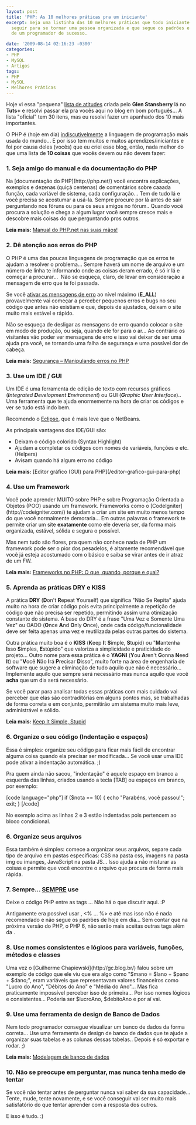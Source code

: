 ```yaml
---
layout: post
title: 'PHP: As 10 melhores práticas pra um iniciante'
excerpt: Veja uma listinha das 10 melhores práticas que todo iniciante em PHP deve
  seguir para se tornar uma pessoa organizada e que segue os padrões e "bons costumes"
  de um programador de sucesso.

date: '2009-08-14 02:16:23 -0300'
categories:
- PHP
- MySQL
- Artigos
tags:
- PHP
- MySQL
- Melhores Práticas
---
```

Hoje vi essa "pequena" [lista de atitudes](http://net.tutsplus.com/tutorials/php/30-php-best-practices-for-beginners/) criada pelo <strong>Glen Stansberry</strong> lá no <strong>Tuts+</strong> e resolvi passar ela pra vocês aqui no blog em bom português... A lista "oficial" tem 30 itens, mas eu resolvi fazer um apanhado dos 10 mais importantes.

O PHP é (hoje em dia) <span style="text-decoration: underline;">indiscutivelmente</span> a linguagem de programação mais usada do mundo... E por isso tem muitos e muitos aprendizes/iniciantes e foi por causa deles (vocês) que eu criei esse blog, então, nada melhor do que uma lista de <strong>10 coisas</strong> que vocês devem ou não devem fazer:

<h3>1. Seja amigo do manual e da documentação do PHP</h3>
Na [documentação do PHP](http://php.net/) você encontra explicações, exemplos e dezenas (quiçá centenas) de comentários sobre caaada função, cada variável de sistema, cada configuração... Tem de tudo lá e você precisa se acostumar a usá-la. Sempre procure por lá antes de sair perguntando nos fóruns ou para os seus amigos no fórum.. Quando você procura a solução e chega a algum lugar você sempre cresce mais e descobre mais coisas do que perguntando pros outros.

<strong>Leia mais:</strong> [Manual do PHP.net nas suas mãos!](/manual-do-php-net-nas-suas-maos)

<h3>2. Dê atenção aos erros do PHP</h3>
O PHP é uma das poucas linguagens de programação que os erros te ajudam a resolver o problema... Sempre haverá um nome de arquivo e um número de linha te informando onde as coisas deram errado, é só ir lá e começar a procurar...  Não se esqueça, claro, de levar em consideração a mensagem de erro que te foi passada.

Se você [ativar as mensagens de erro](http://www.php.net/manual/pt_BR/function.error-reporting.php) ao nível máximo (<strong>E_ALL</strong>) provavelmente vai começar a perceber pequenos erros e bugs no seu código que antes não existiam e que, depois de ajustados, deixam o site muito mais estável e rápido.

Não se esqueça de desligar as mensagens de erro quando colocar o site em modo de produção, ou seja, quando ele for para o ar... Ao contrário os visitantes vão poder ver mensagens de erro e isso vai deixar de ser uma ajuda pra você, se tornando uma falha de segurança e uma possível dor de cabeça.

<strong>Leia mais:</strong> [Segurança – Manipulando erros no PHP](/seguranca-manipulando-erros-no-php)

<h3>3. Use um IDE / GUI</h3>
Um IDE é uma ferramenta de edição de texto com recursos gráficos (<em><strong>I</strong>ntegrated <strong>D</strong>evelopment <strong>E</strong>nvironment</em>) ou GUI (<em><strong>G</strong>raphic <strong>U</strong>ser <strong>I</strong>nterface</em>).. Uma ferramenta que te ajuda enormemente na hora de criar os códigos e ver se tudo está indo bem.

Recomendo o [Eclipse](http://www.eclipse.org/), que é mais leve que o NetBeans.

As principais vantagens dos IDE/GUI são:

<ul>
<li>Deixam o código colorido (Syntax Highlight)</li>
<li>Ajudam a completar os códigos com nomes de variáveis, funções e etc. (Helpers)</li>
<li>Avisam quando há algum erro no código</li>
</ul>
<strong>Leia mais:</strong> [Editor gráfico (GUI) para PHP](/editor-grafico-gui-para-php)

<h3>4. Use um Framework</h3>
Você pode aprender MUITO sobre PHP e sobre Programação Orientada a Objetos (POO) usando um framework. Frameworks como o [CodeIgniter](http://codeigniter.com/) te ajudam a criar um site em muito menos tempo do que você normalmente demoraria... Em outras palavras o framework te permite  criar um site <strong>exatamente</strong> como ele deveria ser, da forma mais organizada, estável, sólida e segura o possível.

Mas nem tudo são flores, pra quem não conhece nada de PHP um framework pode ser o pior dos pesadelos, é altamente recomendável que você já esteja acostumado com o básico e saiba se virar antes de ir atraz de um FW.

<strong>Leia mais:</strong> [Frameworks no PHP: O que, quando, porque e qual?](/frameworks-no-php-o-que-quando-porque-e-qual)

<h3>5. Aprenda as práticas DRY e KISS</h3>
A prática <strong>DRY</strong> (<strong>D</strong>on't <strong>R</strong>epeat <strong>Y</strong>ourself) que significa "Não Se Repita" ajuda muito na hora de criar código pois evita principalmente a repetição de código que não precisa ser repetido, permitindo assim uma otimização constante do sistema. A base do DRY é a frase "Uma Vez e Somente Uma Vez" ou OAOO (<strong>O</strong>nce <strong>A</strong>nd <strong>O</strong>nly <strong>O</strong>nce), onde cada código/funcionalidade deve ser feita apenas uma vez e reutilizada pelas outras partes do sistema.

Outra prática muito boa é o <strong>KISS</strong> (<strong>K</strong>eep <strong>I</strong>t <strong>S</strong>imple, <strong>S</strong>tupid) ou "<strong>M</strong>antenha <strong>I</strong>sso <strong>S</strong>imples, <strong>E</strong>stúpido" que valoriza a simplicidade e praticidade do projeto... Outro nome para essa prática é o <strong>YAGNI</strong> (<strong>Y</strong>ou <strong>A</strong>ren't <strong>G</strong>onna <strong>N</strong>eed <strong>I</strong>t) ou "<strong>V</strong>ocê <strong>N</strong>ão <strong>I</strong>rá <strong>P</strong>recisar <strong>D</strong>isso", muito forte na área de engenharia de software que sugere a eliminação de tudo aquilo que não é necessário... Implemente aquilo que sempre será necessário mas nunca aquilo que você <strong>acha</strong> que um dia será necessário.

Se você parar para analisar todas essas práticas com mais cuidado vai perceber que elas são contraditórias em alguns pontos mas, se trabalhadas de forma correta e em conjunto, permitirão um sistema muito mais leve, administrável e sólido.

<strong>Leia mais:</strong> [Keep It Simple, Stupid](http://pt.wikipedia.org/wiki/Keep_it_Simple_Stupid)

<h3>6. Organize o seu código (Indentação e espaços)</h3>
Essa é simples: organize seu código para ficar mais fácil de encontrar alguma coisa quando ela precisar ser modificada... Se você usar uma IDE pode ativar a indentação automática. ;)

Pra quem ainda não sacou, "indentação" é aquele espaço em branco a esquerda das linhas, criados usando a tecla [TAB] ou espaços em branco, por exemplo:


[code language="php"]
if ($nota == 10) {
    echo "Parabéns, você passou!";
    exit;
}
[/code]

No exemplo acima as linhas 2 e 3 estão indentadas pois pertencem ao bloco condicional.

<h3>6. Organize seus arquivos</h3>
Essa também é simples: comece a organizar seus arquivos, separe cada tipo de arquivo em pastas especificas: CSS na pasta css, imagens na pasta img ou imanges, JavaScript na pasta JS... Isso ajuda a não misturar as coisas e permite que você encontre o arquivo que procura de forma mais rápida.

<h3>7. Sempre... <span style="text-decoration: underline;">SEMPRE</span> use <?php ... ?></h3>
Deixe o código PHP entre as tags <?php e ?>... Não há o que discutir aqui. :P

Antigamente era possível usar <? ... ?>, <% ... %> e até <script language="php">...</script> mas isso não é nada recomendado e não segue os padrões de hoje em dia... Sem contar que na próxima versão do PHP, o PHP 6, não serão mais aceitas outras tags além da <?php ... ?>.

<h3>8. Use nomes consistentes e lógicos para variáveis, funções, métodos e classes</h3>
Uma vez o [Guilherme Chapiewski](http://gc.blog.br/) falou sobre um exemplo de código que ele viu que era algo como "$mano = $lano + $pano + $dano;", eram variáveis que representavam valores financeiros como "Lucro do Ano", "Débitos do Ano" e "Média do Ano"... Mas fica praticamente impossível perceber isso de primeira... Por isso nomes lógicos e consistentes... Poderia ser $lucroAno, $debitoAno e por aí vai.

<h3>9. Use uma ferramenta de design de Banco de Dados</h3>
Nem todo programador consegue visualizar um banco de dados da forma correta... Use uma ferramenta de design de banco de dados que te ajude a organizar suas tabelas e as colunas dessas tabelas.. Depois é só exportar e rodar. ;)

<strong>Leia mais:</strong> [Modelagem de banco de dados](/modelagem-de-banco-de-dados)

<h3>10. Não se preocupe em perguntar, mas nunca tenha medo de tentar</h3>
Se você não tentar antes de perguntar nunca vai saber da sua capacidade... Tente, mude, tente novamente, e se você conseguir vai ser muito mais satisfatório do que tentar aprender com a resposta dos outros.

E isso é tudo. :)

